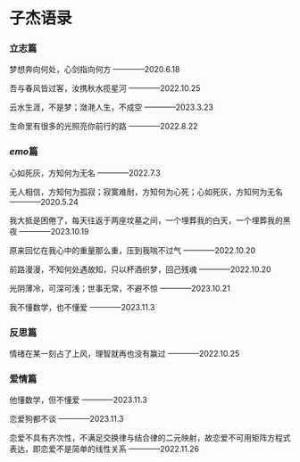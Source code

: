 # 子杰语录

### 立志篇

梦想奔向何处，心剑指向何方 ————2020.6.18

吾与春风皆过客，汝携秋水揽星河 ————2022.10.25

云水生涯，不是梦；潋滟人生，不成空 ————2023.3.23

生命里有很多的光照亮你前行的路 ————2022.8.22

### $emo$篇

心如死灰，方知何为无名 ————2022.7.3

无人相信，方知何为孤寂；寂寞难耐，方知何为心死；心如死灰，方知何为无名 ————2020.5.24

我大抵是困倦了，每天往返于两座坟墓之间，一个埋葬我的白天，一个埋葬我的黑夜 ————2023.10.19

原来回忆在我心中的重量那么重，压到我喘不过气 ————2022.10.20

前路漫漫，不知何处遇故知，只以杯酒织梦，回己残魂 ————2022.10.20

光阴薄冷，可深可浅；世事无常，不避不惊 ————2023.10.21

我不懂数学，也不懂爱 ————2023.11.3

### 反思篇

情绪在某一刻占了上风，理智就再也没有赢过 ————2022.10.25

### 爱情篇

他懂数学，但不懂爱 ————2023.11.3

恋爱狗都不谈 ————2023.11.3

恋爱不具有齐次性，不满足交换律与结合律的二元映射，故恋爱不可用矩阵方程式表达，即恋爱不是简单的线性关系 ————2022.11.26

